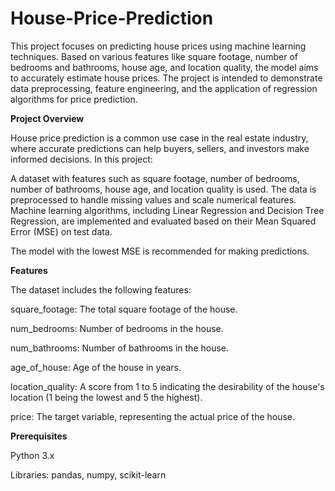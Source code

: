 # House-Price-Prediction

This project focuses on predicting house prices using machine learning techniques. Based on various features like square footage, number of bedrooms and bathrooms, house age, and location quality, the model aims to accurately estimate house prices. The project is intended to demonstrate data preprocessing, feature engineering, and the application of regression algorithms for price prediction.

**Project Overview**

House price prediction is a common use case in the real estate industry, where accurate predictions can help buyers, sellers, and investors make informed decisions. 
In this project:

A dataset with features such as square footage, number of bedrooms, number of bathrooms, house age, and location quality is used.
The data is preprocessed to handle missing values and scale numerical features.
Machine learning algorithms, including Linear Regression and Decision Tree Regression, are implemented and evaluated based on their Mean Squared Error (MSE) on test data.

The model with the lowest MSE is recommended for making predictions.

**Features**

The dataset includes the following features:

  square_footage: The total square footage of the house.
  
  num_bedrooms: Number of bedrooms in the house.
  
  num_bathrooms: Number of bathrooms in the house.
  
  age_of_house: Age of the house in years.
  
  location_quality: A score from 1 to 5 indicating the desirability of the house's location (1 being the lowest and 5 the highest).
  
  price: The target variable, representing the actual price of the house.
 
**Prerequisites**

  Python 3.x
  
  Libraries: pandas, numpy, scikit-learn

